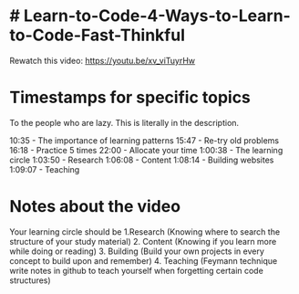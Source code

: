 **# Learn-to-Code-4-Ways-to-Learn-to-Code-Fast-Thinkful**
==========================================================
Rewatch this video: https://youtu.be/xv_viTuyrHw

**Timestamps for specific topics**
==================================
To the people who are lazy. This is literally in the description.

10:35 - The importance of learning patterns
15:47 - Re-try old problems
16:18 - Practice 5 times 
22:00 - Allocate your time
1:00:38 - The learning circle
1:03:50 - Research
1:06:08 - Content 
1:08:14 - Building websites
1:09:07 - Teaching

**Notes about the video**
========================
Your learning circle should be 1.Research (Knowing where to search the structure of your study material) 2. Content (Knowing if you learn more while doing or reading) 3. Building (Build your own projects in every concept to build upon and remember) 4. Teaching (Feymann technique write notes in github to teach yourself when forgetting certain code structures)
